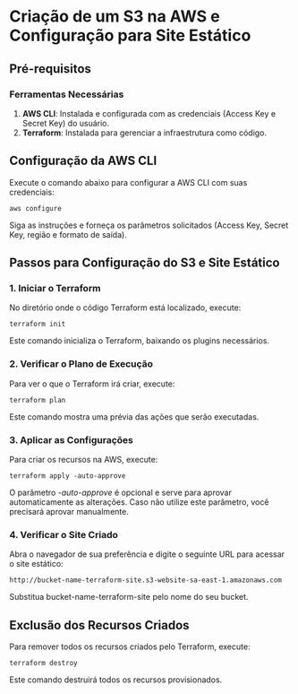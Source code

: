 # Criação de um S3 na AWS e Configuração para Site Estático

## Pré-requisitos

### Ferramentas Necessárias

1. **AWS CLI**: Instalada e configurada com as credenciais (Access Key e Secret Key) do usuário.
2. **Terraform**: Instalada para gerenciar a infraestrutura como código.

## Configuração da AWS CLI
Execute o comando abaixo para configurar a AWS CLI com suas credenciais:

```
aws configure
```

Siga as instruções e forneça os parâmetros solicitados (Access Key, Secret Key, região e formato de saída).

## Passos para Configuração do S3 e Site Estático

### 1. Iniciar o Terraform
No diretório onde o código Terraform está localizado, execute:

```
terraform init
```

Este comando inicializa o Terraform, baixando os plugins necessários.

### 2. Verificar o Plano de Execução
Para ver o que o Terraform irá criar, execute:

```
terraform plan
```

Este comando mostra uma prévia das ações que serão executadas.

### 3. Aplicar as Configurações
Para criar os recursos na AWS, execute:

```
terraform apply -auto-approve
```

O parâmetro *-auto-approve* é opcional e serve para aprovar automaticamente as alterações. Caso não utilize este parâmetro, você precisará aprovar manualmente.

### 4. Verificar o Site Criado
Abra o navegador de sua preferência e digite o seguinte URL para acessar o site estático:

```
http://bucket-name-terraform-site.s3-website-sa-east-1.amazonaws.com
```

Substitua bucket-name-terraform-site pelo nome do seu bucket.

## Exclusão dos Recursos Criados
Para remover todos os recursos criados pelo Terraform, execute:

```
terraform destroy
```

Este comando destruirá todos os recursos provisionados.
